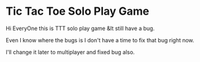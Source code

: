 # Tic Tac Toe Solo Play Game

Hi EveryOne this is TTT solo play game &It still have a bug.
<p>Even I know where the bugs is I don't have a time to fix that bug right now.</p>
<p>I'll change it later to multiplayer and fixed bug also.</p>

